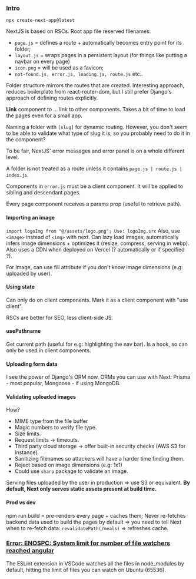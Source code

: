 ### Intro
`npx create-next-app@latest`

NextJS is based on RSCs.
Root app file reserved filenames:
- `page.js` = defines a route + automatically becomes entry point for its folder;
- `layout.js` = wraps pages in a persistent layout (for things like putting a navbar on every page)
- `icon.png` = will be used as a favicon;
- `not-found.js, error.js, loading.js, route.js` etc..

Folder structure mirrors the routes that are created. Interesting approach, reduces boilerplate from react-router-dom, but I still prefer Django's approach of defining routes explicitly.

**Link** component to ... link to other components.
Takes a bit of time to load the pages even for a small app.

Naming a folder with `[slug]` for dynamic routing. However, you don't seem to be able to validate what type of slug it is, so you probably need to do it in the component?

To be fair, NextJS' error messages and error panel is on a whole different level.

A folder is not treated as a route unless it contains `page.js | route.js | index.js`.

Components in `error.js` must be a client component. It will be applied to sibling and descendant pages.

Every page component receives a params prop (useful to retrieve path).

#### Importing an image
`import logoImg from "@/assets/logo.png";
Use: logoImg.src`
Also, use `<Image>` instead of `<img>` with next. Can lazy load images, automatically infers image dimensions + optimizes it (resize, compress, serving in webp). Also uses a CDN when deployed on Vercel (? automatically or if specified ?).

For Image, can use fill attribute if you don't know image dimensions (e.g: uploaded by user).

#### Using state
Can only do on client components.
Mark it as a client component with "use client".

RSCs are better for SEO, less client-side JS.

#### usePathname
Get current path (useful for e.g: highlighting the nav bar).
Is a hook, so can only be used in client components.

#### Uploading form data
I see the power of Django's ORM now.
ORMs you can use with Next: Prisma - most popular, Mongoose - if using MongoDB.

#### Validating uploaded images
How?
- MIME type from the file buffer
- Magic numbers to verify file type.
- Size limits.
- Request limits -> timeouts.
- Third party cloud storage -> offer built-in security checks (AWS S3 for instance).
- Sanitizing filenames so attackers will have a harder time finding them.
- Reject based on image dimensions (e.g: 1x1)
- Could use `sharp` package to validate an image.

Serving files uploaded by the user in production => use S3 or equivalent.
**By default, Next only serves static assets present at build time.**

#### Prod vs dev
npm run build = pre-renders every page + caches them;
Never re-fetches backend data used to build the pages by default => you need to tell Next when to re-fetch data: `revalidatePath(/meals)` => refreshes cache.


### [Error: ENOSPC: System limit for number of file watchers reached angular](https://stackoverflow.com/questions/65300153/error-enospc-system-limit-for-number-of-file-watchers-reached-angular)

The ESLint extension in VSCode watches all the files in node_modules by default, hitting the limit of files you can watch on Ubuntu (65536).


